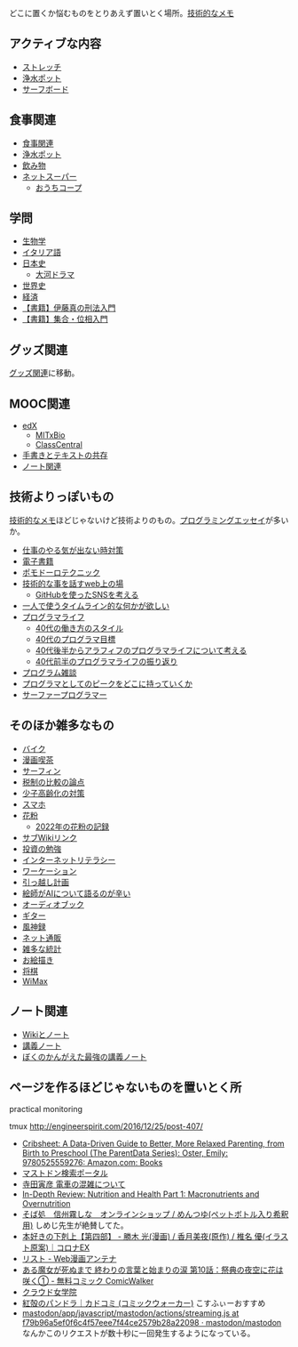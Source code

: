 どこに置くか悩むものをとりあえず置いとく場所。[技術的なメモ](%E6%8A%80%E8%A1%93%E7%9A%84%E3%81%AA%E3%83%A1%E3%83%A2)

## アクティブな内容

- [ストレッチ](%E3%82%B9%E3%83%88%E3%83%AC%E3%83%83%E3%83%81)
- [浄水ポット](%E6%B5%84%E6%B0%B4%E3%83%9D%E3%83%83%E3%83%88)
- [サーフボード](%E3%82%B5%E3%83%BC%E3%83%95%E3%83%9C%E3%83%BC%E3%83%89)

## 食事関連

- [食事関連](%E9%A3%9F%E4%BA%8B%E9%96%A2%E9%80%A3)
- [浄水ポット](%E6%B5%84%E6%B0%B4%E3%83%9D%E3%83%83%E3%83%88)
- [飲み物](%E9%A3%B2%E3%81%BF%E7%89%A9)
- [ネットスーパー](%E3%83%8D%E3%83%83%E3%83%88%E3%82%B9%E3%83%BC%E3%83%91%E3%83%BC)
  - [おうちコープ](%E3%81%8A%E3%81%86%E3%81%A1%E3%82%B3%E3%83%BC%E3%83%97)

## 学問

- [生物学](%E7%94%9F%E7%89%A9%E5%AD%A6)
- [イタリア語](%E3%82%A4%E3%82%BF%E3%83%AA%E3%82%A2%E8%AA%9E)
- [日本史](%E6%97%A5%E6%9C%AC%E5%8F%B2)
  - [大河ドラマ](%E5%A4%A7%E6%B2%B3%E3%83%89%E3%83%A9%E3%83%9E)
- [世界史](%E4%B8%96%E7%95%8C%E5%8F%B2)
- [経済](%E7%B5%8C%E6%B8%88)
- [【書籍】伊藤真の刑法入門](%E3%80%90%E6%9B%B8%E7%B1%8D%E3%80%91%E4%BC%8A%E8%97%A4%E7%9C%9F%E3%81%AE%E5%88%91%E6%B3%95%E5%85%A5%E9%96%80)
- [【書籍】集合・位相入門](%E3%80%90%E6%9B%B8%E7%B1%8D%E3%80%91%E9%9B%86%E5%90%88%E3%83%BB%E4%BD%8D%E7%9B%B8%E5%85%A5%E9%96%80)

## グッズ関連

[グッズ関連](%E3%82%B0%E3%83%83%E3%82%BA%E9%96%A2%E9%80%A3)に移動。

## MOOC関連

- [edX](edX)
   - [MITxBio](MITxBio)
   - [ClassCentral](ClassCentral)
- [手書きとテキストの共存](%E6%89%8B%E6%9B%B8%E3%81%8D%E3%81%A8%E3%83%86%E3%82%AD%E3%82%B9%E3%83%88%E3%81%AE%E5%85%B1%E5%AD%98)
- [ノート関連](%E3%83%8E%E3%83%BC%E3%83%88%E9%96%A2%E9%80%A3)

## 技術よりっぽいもの

[技術的なメモ](%E6%8A%80%E8%A1%93%E7%9A%84%E3%81%AA%E3%83%A1%E3%83%A2)ほどじゃないけど技術よりのもの。[プログラミングエッセイ](%E3%83%97%E3%83%AD%E3%82%B0%E3%83%A9%E3%83%9F%E3%83%B3%E3%82%B0%E3%82%A8%E3%83%83%E3%82%BB%E3%82%A4)が多いか。

- [仕事のやる気が出ない時対策](%E4%BB%95%E4%BA%8B%E3%81%AE%E3%82%84%E3%82%8B%E6%B0%97%E3%81%8C%E5%87%BA%E3%81%AA%E3%81%84%E6%99%82%E5%AF%BE%E7%AD%96)
- [電子書籍](%E9%9B%BB%E5%AD%90%E6%9B%B8%E7%B1%8D)
- [ポモドーロテクニック](%E3%83%9D%E3%83%A2%E3%83%89%E3%83%BC%E3%83%AD%E3%83%86%E3%82%AF%E3%83%8B%E3%83%83%E3%82%AF)
- [技術的な事を話すweb上の場](%E6%8A%80%E8%A1%93%E7%9A%84%E3%81%AA%E4%BA%8B%E3%82%92%E8%A9%B1%E3%81%99web%E4%B8%8A%E3%81%AE%E5%A0%B4)
  - [GitHubを使ったSNSを考える](GitHub%E3%82%92%E4%BD%BF%E3%81%A3%E3%81%9FSNS%E3%82%92%E8%80%83%E3%81%88%E3%82%8B)
- [一人で使うタイムライン的な何かが欲しい](%E4%B8%80%E4%BA%BA%E3%81%A7%E4%BD%BF%E3%81%86%E3%82%BF%E3%82%A4%E3%83%A0%E3%83%A9%E3%82%A4%E3%83%B3%E7%9A%84%E3%81%AA%E4%BD%95%E3%81%8B%E3%81%8C%E6%AC%B2%E3%81%97%E3%81%84)
- [プログラマライフ](%E3%83%97%E3%83%AD%E3%82%B0%E3%83%A9%E3%83%9E%E3%83%A9%E3%82%A4%E3%83%95)
  - [40代の働き方のスタイル](40%E4%BB%A3%E3%81%AE%E5%83%8D%E3%81%8D%E6%96%B9%E3%81%AE%E3%82%B9%E3%82%BF%E3%82%A4%E3%83%AB)
  - [40代のプログラマ目標](40%E4%BB%A3%E3%81%AE%E3%83%97%E3%83%AD%E3%82%B0%E3%83%A9%E3%83%9E%E7%9B%AE%E6%A8%99)
  - [40代後半からアラフィフのプログラマライフについて考える](40%E4%BB%A3%E5%BE%8C%E5%8D%8A%E3%81%8B%E3%82%89%E3%82%A2%E3%83%A9%E3%83%95%E3%82%A3%E3%83%95%E3%81%AE%E3%83%97%E3%83%AD%E3%82%B0%E3%83%A9%E3%83%9E%E3%83%A9%E3%82%A4%E3%83%95%E3%81%AB%E3%81%A4%E3%81%84%E3%81%A6%E8%80%83%E3%81%88%E3%82%8B)
  - [40代前半のプログラマライフの振り返り](40%E4%BB%A3%E5%89%8D%E5%8D%8A%E3%81%AE%E3%83%97%E3%83%AD%E3%82%B0%E3%83%A9%E3%83%9E%E3%83%A9%E3%82%A4%E3%83%95%E3%81%AE%E6%8C%AF%E3%82%8A%E8%BF%94%E3%82%8A)
- [プログラム雑談](%E3%83%97%E3%83%AD%E3%82%B0%E3%83%A9%E3%83%A0%E9%9B%91%E8%AB%87)
- [プログラマとしてのピークをどこに持っていくか](%E3%83%97%E3%83%AD%E3%82%B0%E3%83%A9%E3%83%9E%E3%81%A8%E3%81%97%E3%81%A6%E3%81%AE%E3%83%94%E3%83%BC%E3%82%AF%E3%82%92%E3%81%A9%E3%81%93%E3%81%AB%E6%8C%81%E3%81%A3%E3%81%A6%E3%81%84%E3%81%8F%E3%81%8B)
- [サーファープログラマー](%E3%82%B5%E3%83%BC%E3%83%95%E3%82%A1%E3%83%BC%E3%83%97%E3%83%AD%E3%82%B0%E3%83%A9%E3%83%9E%E3%83%BC)

## そのほか雑多なもの

- [バイク](%E3%83%90%E3%82%A4%E3%82%AF)
- [漫画喫茶](%E6%BC%AB%E7%94%BB%E5%96%AB%E8%8C%B6)
- [サーフィン](%E3%82%B5%E3%83%BC%E3%83%95%E3%82%A3%E3%83%B3)
- [税制の比較の論点](%E7%A8%8E%E5%88%B6%E3%81%AE%E6%AF%94%E8%BC%83%E3%81%AE%E8%AB%96%E7%82%B9)
- [少子高齢化の対策](%E5%B0%91%E5%AD%90%E9%AB%98%E9%BD%A2%E5%8C%96%E3%81%AE%E5%AF%BE%E7%AD%96)
- [スマホ](%E3%82%B9%E3%83%9E%E3%83%9B)
- [花粉](%E8%8A%B1%E7%B2%89)
  - [2022年の花粉の記録](2022%E5%B9%B4%E3%81%AE%E8%8A%B1%E7%B2%89%E3%81%AE%E8%A8%98%E9%8C%B2)
- [サブWikiリンク](%E3%82%B5%E3%83%96Wiki%E3%83%AA%E3%83%B3%E3%82%AF)
- [投資の勉強](%E6%8A%95%E8%B3%87%E3%81%AE%E5%8B%89%E5%BC%B7)
- [インターネットリテラシー](%E3%82%A4%E3%83%B3%E3%82%BF%E3%83%BC%E3%83%8D%E3%83%83%E3%83%88%E3%83%AA%E3%83%86%E3%83%A9%E3%82%B7%E3%83%BC)
- [ワーケーション](%E3%83%AF%E3%83%BC%E3%82%B1%E3%83%BC%E3%82%B7%E3%83%A7%E3%83%B3)
- [引っ越し計画](%E5%BC%95%E3%81%A3%E8%B6%8A%E3%81%97%E8%A8%88%E7%94%BB)
- [絵師がAIについて語るのが辛い](%E7%B5%B5%E5%B8%AB%E3%81%8CAI%E3%81%AB%E3%81%A4%E3%81%84%E3%81%A6%E8%AA%9E%E3%82%8B%E3%81%AE%E3%81%8C%E8%BE%9B%E3%81%84)
- [オーディオブック](%E3%82%AA%E3%83%BC%E3%83%87%E3%82%A3%E3%82%AA%E3%83%96%E3%83%83%E3%82%AF)
- [ギター](%E3%82%AE%E3%82%BF%E3%83%BC)
- [風神録](%E9%A2%A8%E7%A5%9E%E9%8C%B2)
- [ネット通販](%E3%83%8D%E3%83%83%E3%83%88%E9%80%9A%E8%B2%A9)
- [雑多な統計](%E9%9B%91%E5%A4%9A%E3%81%AA%E7%B5%B1%E8%A8%88)
- [お絵描き](%E3%81%8A%E7%B5%B5%E6%8F%8F%E3%81%8D)
- [将棋](%E5%B0%86%E6%A3%8B)
- [WiMax](WiMax)

## ノート関連

- [Wikiとノート](Wiki%E3%81%A8%E3%83%8E%E3%83%BC%E3%83%88)
- [講義ノート](%E8%AC%9B%E7%BE%A9%E3%83%8E%E3%83%BC%E3%83%88)
- [ぼくのかんがえた最強の講義ノート](%E3%81%BC%E3%81%8F%E3%81%AE%E3%81%8B%E3%82%93%E3%81%8C%E3%81%88%E3%81%9F%E6%9C%80%E5%BC%B7%E3%81%AE%E8%AC%9B%E7%BE%A9%E3%83%8E%E3%83%BC%E3%83%88)

## ページを作るほどじゃないものを置いとく所

practical monitoring

tmux
http://engineerspirit.com/2016/12/25/post-407/

- [Cribsheet: A Data-Driven Guide to Better, More Relaxed Parenting, from Birth to Preschool (The ParentData Series): Oster, Emily: 9780525559276: Amazon.com: Books](https://www.amazon.com/Cribsheet-Data-Driven-Relaxed-Parenting-Preschool/dp/0525559272/)
- [マストドン検索ポータル](https://msearch.fediverse.media/)
- [寺田寅彦 電車の混雑について](https://www.aozora.gr.jp/cards/000042/files/2449_11267.html)
- [In-Depth Review: Nutrition and Health Part 1: Macronutrients and Overnutrition](https://www.classcentral.com/report/review-nutrition-and-health-part-1/)
- [そば処　信州霧しな　オンラインショップ / めんつゆ(ペットボトル入り希釈用)](https://www.shinshukirishina.co.jp/products/detail.php?product_id=420) しめじ先生が絶賛してた。
- [本好きの下剋上【第四部】 - 勝木 光(漫画) / 香月美夜(原作) / 椎名 優(イラスト原案)｜コロナEX](https://to-corona-ex.com/comics/20000000051070)
- [リスト - Web漫画アンテナ](https://webcomics.jp/list/t8fjl)
- [ある魔女が死ぬまで 終わりの言葉と始まりの涙 第10話：祭典の夜空に花は咲く① - 無料コミック ComicWalker](https://comic-walker.com/viewer/?cid=KDCW_AM19203824010010_68&dlcl=ja&tw=2)
- [クラウド女学院](https://kurajo.ivory.ne.jp/link/)
- [紅殻のパンドラ｜カドコミ (コミックウォーカー)](https://comic-walker.com/detail/KC_000291_S?episodeType=first) こすふぃーおすすめ
- [mastodon/app/javascript/mastodon/actions/streaming.js at f79b96a5ef0f6c4f57eee7f44ce2579b28a22098 · mastodon/mastodon](https://github.com/mastodon/mastodon/blob/f79b96a5ef0f6c4f57eee7f44ce2579b28a22098/app/javascript/mastodon/actions/streaming.js#L61) なんかこのリクエストが数十秒に一回発生するようになっている。
